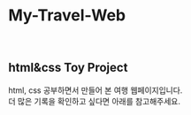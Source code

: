 # My-Travel-Web

<br>

## html&css Toy Project
<p> html, css 공부하면서 만들어 본 여행 웹페이지입니다. <br>
더 많은 기록을 확인하고 싶다면 아래를 참고해주세요. </p>
